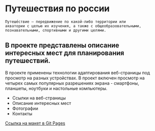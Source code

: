 # Путешествия по россии

```
Путеше́ствие — передвижение по какой-либо территории или 
акватории с целью их изучения, а также с общеобразовательными, 
познавательными, спортивными и другими целями.
```
В проекте представлены описание интересных мест для планирования путешествий.
---
В проекте применены технологии адаптирования веб-страницы под просмотр на разных устройствах. В проект включен просмотр на четырех самых популярных разрешениях экрана - смартфоны, планшеты, ноутбуки и настольные компьютеры.

- Ссылки на веб-страницы
- Описание интересных мест
- Фотографии
- Контакты

[Ссылка на макет в Git Pages](https://kartman-kartman.github.io/cartman-travel/)


